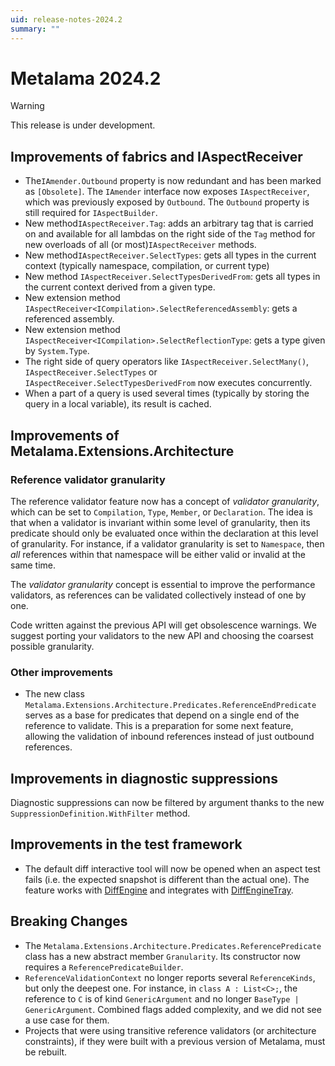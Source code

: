 ```yaml
---
uid: release-notes-2024.2
summary: ""
---
```


# Metalama 2024.2

> [!WARNING]
>  This release is under development.


## Improvements of fabrics and IAspectReceiver

*  The`IAmender.Outbound` property is now redundant and has been marked as `[Obsolete]`. The `IAmender` interface now exposes `IAspectReceiver`, which was previously exposed by `Outbound`. The `Outbound` property is still required for `IAspectBuilder`.
* New method`IAspectReceiver.Tag`:  adds an arbitrary tag that is carried on and available for all lambdas on the right side of the `Tag` method for new overloads of all  (or most)`IAspectReceiver` methods.
* New method`IAspectReceiver.SelectTypes`: gets all types in the current context (typically namespace, compilation, or current type)
* New method `IAspectReceiver.SelectTypesDerivedFrom`: gets all types in the current context derived from a given type.
* New extension method `IAspectReceiver<ICompilation>.SelectReferencedAssembly`: gets a referenced assembly.
* New extension method `IAspectReceiver<ICompilation>.SelectReflectionType`: gets a type given by `System.Type`.
* The right side of query operators like `IAspectReceiver.SelectMany()`, `IAspectReceiver.SelectTypes` or `IAspectReceiver.SelectTypesDerivedFrom` now executes concurrently.
* When a part of a query is used several times (typically by storing the query in a local variable), its result is cached.

## Improvements of Metalama.Extensions.Architecture

### Reference validator granularity

The reference validator feature now has a concept of _validator granularity_, which can be set to `Compilation`, `Type`, `Member`, or `Declaration`. The idea is that when a validator is invariant within some level of granularity, then its predicate should only be evaluated once within the declaration at this level of granularity. For instance, if a validator granularity is set to `Namespace`, then _all_ references within that namespace will be either valid or invalid at the same time.

The _validator granularity_ concept is essential to improve the performance validators, as references can be validated collectively instead of one by one.

Code written against the previous API will get obsolescence warnings. We suggest porting your validators to the new API and choosing the coarsest possible granularity.

### Other improvements

* The new class `Metalama.Extensions.Architecture.Predicates.ReferenceEndPredicate` serves as a base for predicates that depend on a single end of the reference to validate. This is a preparation for some next feature, allowing the validation of inbound references instead of just outbound references.

## Improvements in diagnostic suppressions

 Diagnostic suppressions can now be filtered by argument thanks to the new `SuppressionDefinition.WithFilter` method. 

## Improvements in the test framework

* The default diff interactive tool will now be opened when an aspect test fails (i.e. the expected snapshot is different than the actual one). The feature works with [DiffEngine](https://github.com/VerifyTests/DiffEngine) and integrates with [DiffEngineTray](https://github.com/VerifyTests/DiffEngine/blob/main/docs/tray.md).

## Breaking Changes

* The `Metalama.Extensions.Architecture.Predicates.ReferencePredicate` class has a new abstract member `Granularity`. Its constructor now requires a `ReferencePredicateBuilder`.
* `ReferenceValidationContext` no longer reports several `ReferenceKinds`, but only the deepest one. For instance, in `class A : List<C>;`,  the reference to `C` is of kind `GenericArgument` and no longer `BaseType | GenericArgument`. Combined flags added complexity, and we did not see a use case for them.
* Projects that were using transitive reference validators (or architecture constraints), if they were built with a previous version of Metalama, must be rebuilt. 